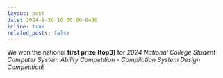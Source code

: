 ```yaml
---
layout: post
date: 2024-8-30 10:00:00-0400
inline: true
related_posts: false
---
```


We won the national **first prize (top3)** for *2024 National College Student Computer System Ability Competition - Compilation System Design Competition*!
